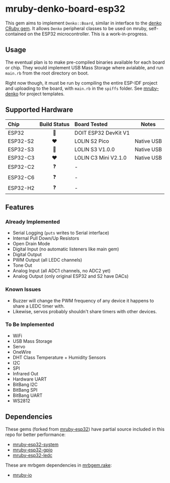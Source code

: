 # mruby-denko-board-esp32

This gem aims to implement `Denko::Board`, similar in interface to the [denko CRuby gem](https://github.com/denko-rb/denko). It allows `Denko` peripheral classes to be used on mruby, self-contained on the ESP32 microcontroller. This is a work-in-progress.

## Usage

The eventual plan is to make pre-compiled binaries available for each board or chip. They would implement USB Mass Storage where avialable, and run `main.rb` from the root directory on boot.

Right now though, it must be run by compiling the entire ESP-IDF project and uploading to the board, with `main.rb` in the `spiffs` folder. See [mruby-denko](https://github.com/denko-rb/mruby-denko) for project templates.

## Supported Hardware

|    Chip        | Build Status    | Board Tested         | Notes |
| :--------      | :------:        | :---------------     |------ |
| ESP32          | :green_heart:   | DOIT ESP32 DevKit V1 |
| ESP32-S2       | :heart:         | LOLIN S2 Pico        | Native USB
| ESP32-S3       | :green_heart:   | LOLIN S3 V1.0.0      | Native USB
| ESP32-C3       | :heart:         | LOLIN C3 Mini V2.1.0 | Native USB
| ESP32-C2       | :question:      | -                    | 
| ESP32-C6       | :question:      | -                    | 
| ESP32-H2       | :question:      | -                    | 

## Features

### Already Implemented
  - Serial Logging (`puts` writes to Serial interface)
  - Internal Pull Down/Up Resistors
  - Open Drain Mode
  - Digital Input (no automatic listeners like main gem)
  - Digital Output
  - PWM Output (all LEDC channels)
  - Tone Out
  - Analog Input (all ADC1 channels, no ADC2 yet)
  - Analog Output (only original ESP32 and S2 have DACs)

### Known Issues
  - Buzzer will change the PWM frequency of any device it happens to share a LEDC timer with.
  - Likewise, servos probably shouldn't share timers with other devices.

### To Be Implemented
  - WiFi
  - USB Mass Storage
  - Servo
  - OneWire
  - DHT Class Temperature + Humidity Sensors
  - I2C
  - SPI
  - Infrared Out
  - Hardware UART
  - BitBang I2C
  - BitBang SPI 
  - BitBang UART
  - WS2812

## Dependencies
These gems (forked from [mruby-esp32](https://github.com/mruby-esp32)) have partial source included in this repo for better performance:

- [mruby-esp32-system](https://github.com/denko-rb/mruby-esp32-system)
- [mruby-esp32-gpio](https://github.com/denko-rb/mruby-esp32-gpio)
- [mruby-esp32-ledc](https://github.com/denko-rb/mruby-esp32-ledc)

These are mrbgem dependencies in [mrbgem.rake](mrbgem.rake):

- [mruby-io](https://github.com/mruby-esp32/mruby-io)
